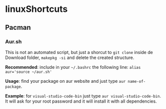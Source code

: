 # linuxShortcuts

## Pacman
### Aur.sh
This is not an automated script, but just a shorcut to `git clone` inside de Download folder, `makepkg -si` and delete the created structure.

**Recommended**: include in your `~/.bashrc` the following line: `alias aur='source ~/aur.sh'`

**Usage**: find your package on aur website and just type `aur name-of-package`.

**Example**: for `visual-studio-code-bin` just type `aur visual-studio-code-bin`. It will ask for your root password and it will install it with all dependencies.
